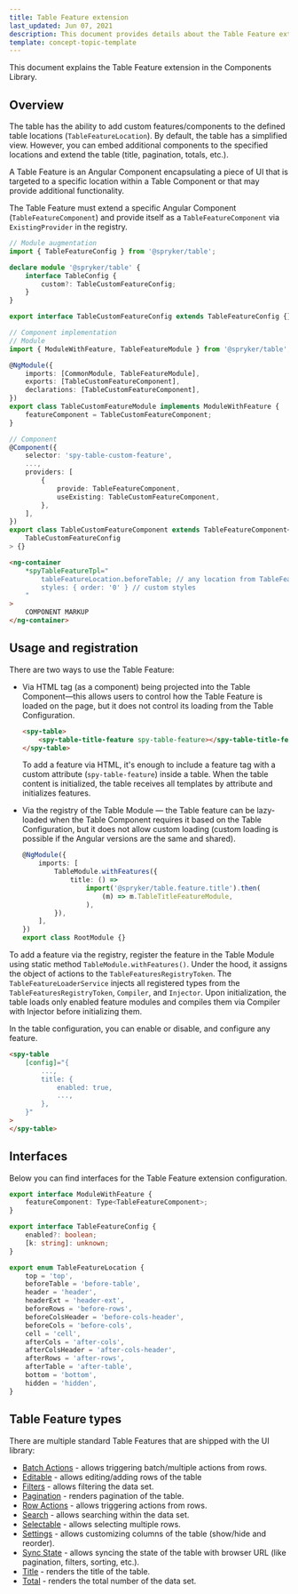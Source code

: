 ```yaml
---
title: Table Feature extension
last_updated: Jun 07, 2021
description: This document provides details about the Table Feature extension in the Components Library.
template: concept-topic-template
---
```


This document explains the Table Feature extension in the Components Library.

## Overview

The table has the ability to add custom features/components to the defined table locations (`TableFeatureLocation`). By default, the table has a simplified view. However, you can embed additional components to the specified locations and extend the table (title, pagination, totals, etc.).

A Table Feature is an Angular Component encapsulating a piece of UI that is targeted to a specific location within a Table Component or that may provide additional functionality.

The Table Feature must extend a specific Angular Component (`TableFeatureComponent`) and provide itself as a `TableFeatureComponent` via `ExistingProvider` in the registry.

```ts
// Module augmentation
import { TableFeatureConfig } from '@spryker/table';

declare module '@spryker/table' {
    interface TableConfig {
        custom?: TableCustomFeatureConfig;
    }
}

export interface TableCustomFeatureConfig extends TableFeatureConfig {}

// Component implementation
// Module
import { ModuleWithFeature, TableFeatureModule } from '@spryker/table';

@NgModule({
    imports: [CommonModule, TableFeatureModule],
    exports: [TableCustomFeatureComponent],
    declarations: [TableCustomFeatureComponent],
})
export class TableCustomFeatureModule implements ModuleWithFeature {
    featureComponent = TableCustomFeatureComponent;
}

// Component
@Component({
    selector: 'spy-table-custom-feature',
    ...,
    providers: [
        {
            provide: TableFeatureComponent,
            useExisting: TableCustomFeatureComponent,
        },
    ],
})
export class TableCustomFeatureComponent extends TableFeatureComponent<
    TableCustomFeatureConfig
> {}
```

```html
<ng-container
    *spyTableFeatureTpl="
        tableFeatureLocation.beforeTable; // any location from TableFeatureLocation
        styles: { order: '0' } // custom styles
    "
>
    COMPONENT MARKUP
</ng-container>
```

## Usage and registration

There are two ways to use the Table Feature:

- Via HTML tag (as a component) being projected into the Table Component—this allows users to control how the Table Feature is loaded on the page, but it does not control its loading from the Table Configuration.

    ```html
    <spy-table>
        <spy-table-title-feature spy-table-feature></spy-table-title-feature>
    </spy-table>
    ```

    To add a feature via HTML, it's enough to include a feature tag with a custom attribute (`spy-table-feature`) inside a table. When the table content is initialized, the table receives all templates by attribute and initializes features.

- Via the registry of the Table Module — the Table feature can be lazy-loaded when the Table Component requires it based on the Table Configuration, but it does not allow custom loading (custom loading is possible if the Angular versions are the same and shared).

    ```ts
    @NgModule({
        imports: [
            TableModule.withFeatures({
                title: () =>
                    import('@spryker/table.feature.title').then(
                        (m) => m.TableTitleFeatureModule,
                    ),
            }),
        ],
    })
    export class RootModule {}
    ```

To add a feature via the registry, register the feature in the Table Module using static method `TableModule.withFeatures()`. Under the hood, it assigns the object of actions to the `TableFeaturesRegistryToken`. The `TableFeatureLoaderService` injects all registered types from the `TableFeaturesRegistryToken`, `Compiler`, and `Injector`. Upon initialization, the table loads only enabled feature modules and compiles them via Compiler with Injector before initializing them.

In the table configuration, you can enable or disable, and configure any feature.

```html
<spy-table 
    [config]="{
        ...,
        title: {
            enabled: true,
            ...,
        },
    }"
>
</spy-table>
```

## Interfaces

Below you can find interfaces for the Table Feature extension configuration.

```ts
export interface ModuleWithFeature {
    featureComponent: Type<TableFeatureComponent>;
}

export interface TableFeatureConfig {
    enabled?: boolean;
    [k: string]: unknown;
}

export enum TableFeatureLocation {
    top = 'top',
    beforeTable = 'before-table',
    header = 'header',
    headerExt = 'header-ext',
    beforeRows = 'before-rows',
    beforeColsHeader = 'before-cols-header',
    beforeCols = 'before-cols',
    cell = 'cell',
    afterCols = 'after-cols',
    afterColsHeader = 'after-cols-header',
    afterRows = 'after-rows',
    afterTable = 'after-table',
    bottom = 'bottom',
    hidden = 'hidden',
}
```

## Table Feature types

There are multiple standard Table Features that are shipped with the UI library:

- [Batch Actions](/docs/marketplace/dev/front-end/table-design/table-features/table-feature-batch-actions.html) - allows triggering batch/multiple actions from rows.
- [Editable](/docs/marketplace/dev/front-end/table-design/table-features/table-feature-editable.html) - allows editing/adding rows of the table
- [Filters](/docs/marketplace/dev/front-end/table-design/table-filters/) - allows filtering the data set.
- [Pagination](/docs/marketplace/dev/front-end/table-design/table-features/table-feature-pagination.html) - renders pagination of the table.
- [Row Actions](/docs/marketplace/dev/front-end/table-design/table-features/table-feature-row-actions.html) - allows triggering actions from rows.
- [Search](/docs/marketplace/dev/front-end/table-design/table-features/table-feature-search.html) - allows searching within the data set.
- [Selectable](/docs/marketplace/dev/front-end/table-design/table-features/table-feature-selectable.html) - allows selecting multiple rows.
- [Settings](/docs/marketplace/dev/front-end/table-design/table-features/table-feature-settings.html) - allows customizing columns of the table (show/hide and reorder).
- [Sync State](/docs/marketplace/dev/front-end/table-design/table-features/table-feature-sync-state.html) - allows syncing the state of the table with browser URL (like pagination, filters, sorting, etc.).
- [Title](/docs/marketplace/dev/front-end/table-design/table-features/table-feature-title.html) - renders the title of the table.
- [Total](/docs/marketplace/dev/front-end/table-design/table-features/table-feature-total.html) - renders the total number of the data set.
